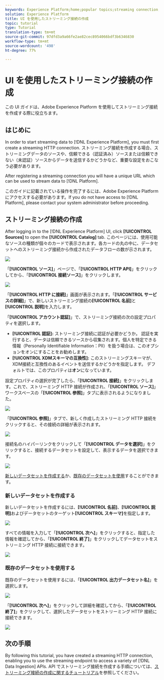 ```yaml
---
keywords: Experience Platform;home;popular topics;streaming connection;create streaming connection;ui guide;tutorial;create a streaming connection;streaming ingestion;ingestion;
solution: Experience Platform
title: UI を使用したストリーミング接続の作成
topic: tutorial
type: Tutorial
translation-type: tm+mt
source-git-commit: 97dfd3a9a66fe2ae82cec8954066bdf3b6346830
workflow-type: tm+mt
source-wordcount: '498'
ht-degree: 77%

---
```



# UI を使用したストリーミング接続の作成

この UI ガイドは、Adobe Experience Platform を使用してストリーミング接続を作成する際に役立ちます。

## はじめに

In order to start streaming data to [!DNL Experience Platform], you must first create a streaming HTTP connection. ストリーミング接続を作成する場合、ストリーミングデータのソースや、信頼できる（認証済み）ソースまたは信頼できない（未認証）ソースからデータを送信するかどうかなど、重要な設定をおこなう必要があります。

After registering a streaming connection you will have a unique URL which can be used to stream data to [!DNL Platform].

このガイドに記載されている操作を完了するには、Adobe Experience Platform にアクセスする必要があります。If you do not have access to [!DNL Platform], please contact your system administrator before proceeding.

## ストリーミング接続の作成

After logging in to the [!DNL Experience Platform] UI, click **[!UICONTROL Sources]** to open the **[!UICONTROL Catalog]** tab. このページには、使用可能なソースの種類が個々のカードで表示されます。各カードの丸の中に、データセットへのストリーミング接続から作成されたデータフローの数が示されます。

![](../images/streaming-ingestion/ui/click-sources.png)

「**[!UICONTROL ソース]**」ページで、「**[!UICONTROL HTTP API]**」をクリックしてから、「**[!UICONTROL 接続ソース]**」をクリックします。

![](../images/streaming-ingestion/ui/click-connect-source.png)

「**[!UICONTROL HTTP に接続]**」画面が表示されます。「**[!UICONTROL サービスの詳細]**」で、新しいストリーミング接続の&#x200B;**[!UICONTROL 名前]**&#x200B;と&#x200B;**[!UICONTROL 説明]**&#x200B;を入力します。

「**[!UICONTROL アカウント認証]**」で、ストリーミング接続の次の設定プロパティを選択します。

- **[!UICONTROL 認証]:** ストリーミング接続に認証が必要かどうか。 認証を実行すると、データは信頼できるソースから収集されます。個人を特定できる情報（Personally Identifiable Information：PII）を扱う場合は、このオプションをオンにすることをお勧めします。
- **[!UICONTROL XDMスキーマの互換性]:** このストリーミングスキーマが、XDM接続と互換性のあるイベントを送信するかどうかを指定します。 デフォルトでは、このプロパティは&#x200B;**オン**&#x200B;になっています。

設定プロパティの選択が完了したら、「**[!UICONTROL 接続]**」をクリックします。これで、ストリーミング HTTP 接続が作成され、「**[!UICONTROL ソース]**」ワークスペースの「**[!UICONTROL 参照]**」タブに表示されるようになりました。

![](../images/streaming-ingestion/ui/http-sources-details.png)

「**[!UICONTROL 参照]**」タブで、新しく作成したストリーミング HTTP 接続をクリックすると、その接続の詳細が表示されます。

![](../images/streaming-ingestion/ui/browse-sources.png)

接続名のハイパーリンクをクリックして「**[!UICONTROL データを選択]**」をクリックすると、接続するデータセットを設定して、表示するデータを選択できます。

![](../images/streaming-ingestion/ui/select-data.png)

[新しいデータセットを作成する](#create-a-new-dataset)か、[既存のデータセットを使用](#use-an-existing-dataset)することができます。

### 新しいデータセットを作成する

新しいデータセットを作成するには、**[!UICONTROL 名前]**、**[!UICONTROL 説明]**&#x200B;およびデータセットのターゲット&#x200B;**[!UICONTROL スキーマ]**&#x200B;を指定します。

![](../images/streaming-ingestion/ui/create-new-dataset.png)

すべての情報を入力して「**[!UICONTROL 次へ]**」をクリックすると、指定した情報を確認してから、「**[!UICONTROL 終了]**」をクリックしてデータセットをストリーミング HTTP 接続に接続できます。

![](../images/streaming-ingestion/ui/review-create-new-dataset.png)

### 既存のデータセットを使用する

既存のデータセットを使用するには、「**[!UICONTROL 出力データセット名]**」を選択します。

![](../images/streaming-ingestion/ui/use-existing-dataset.png)

「**[!UICONTROL 次へ]**」をクリックして詳細を確認してから、「**[!UICONTROL 終了]**」をクリックして、選択したデータセットをストリーミング HTTP 接続に接続できます。

![](../images/streaming-ingestion/ui/review-existing-dataset.png)

## 次の手順

By following this tutorial, you have created a streaming HTTP connection, enabling you to use the streaming endpoint to access a variety of [!DNL Data Ingestion] APIs. API でストリーミング接続を作成する手順については、[ストリーミング接続の作成に関するチュートリアル](../tutorials/create-streaming-connection.md)を参照してください。
